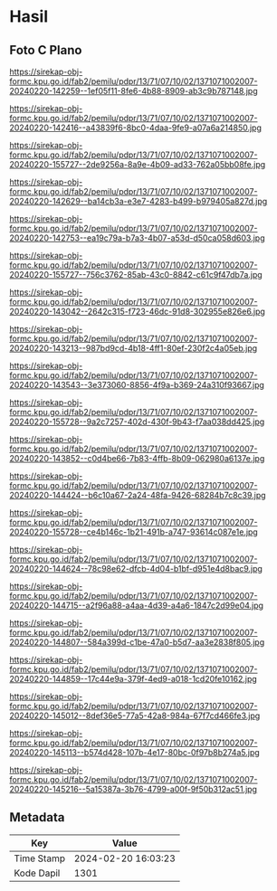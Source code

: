 # Hasil

## Foto C Plano

https://sirekap-obj-formc.kpu.go.id/fab2/pemilu/pdpr/13/71/07/10/02/1371071002007-20240220-142259--1ef05f11-8fe6-4b88-8909-ab3c9b787148.jpg

https://sirekap-obj-formc.kpu.go.id/fab2/pemilu/pdpr/13/71/07/10/02/1371071002007-20240220-142416--a43839f6-8bc0-4daa-9fe9-a07a6a214850.jpg

https://sirekap-obj-formc.kpu.go.id/fab2/pemilu/pdpr/13/71/07/10/02/1371071002007-20240220-155727--2de9256a-8a9e-4b09-ad33-762a05bb08fe.jpg

https://sirekap-obj-formc.kpu.go.id/fab2/pemilu/pdpr/13/71/07/10/02/1371071002007-20240220-142629--ba14cb3a-e3e7-4283-b499-b979405a827d.jpg

https://sirekap-obj-formc.kpu.go.id/fab2/pemilu/pdpr/13/71/07/10/02/1371071002007-20240220-142753--ea19c79a-b7a3-4b07-a53d-d50ca058d603.jpg

https://sirekap-obj-formc.kpu.go.id/fab2/pemilu/pdpr/13/71/07/10/02/1371071002007-20240220-155727--756c3762-85ab-43c0-8842-c61c9f47db7a.jpg

https://sirekap-obj-formc.kpu.go.id/fab2/pemilu/pdpr/13/71/07/10/02/1371071002007-20240220-143042--2642c315-f723-46dc-91d8-302955e826e6.jpg

https://sirekap-obj-formc.kpu.go.id/fab2/pemilu/pdpr/13/71/07/10/02/1371071002007-20240220-143213--987bd9cd-4b18-4ff1-80ef-230f2c4a05eb.jpg

https://sirekap-obj-formc.kpu.go.id/fab2/pemilu/pdpr/13/71/07/10/02/1371071002007-20240220-143543--3e373060-8856-4f9a-b369-24a310f93667.jpg

https://sirekap-obj-formc.kpu.go.id/fab2/pemilu/pdpr/13/71/07/10/02/1371071002007-20240220-155728--9a2c7257-402d-430f-9b43-f7aa038dd425.jpg

https://sirekap-obj-formc.kpu.go.id/fab2/pemilu/pdpr/13/71/07/10/02/1371071002007-20240220-143852--c0d4be66-7b83-4ffb-8b09-062980a6137e.jpg

https://sirekap-obj-formc.kpu.go.id/fab2/pemilu/pdpr/13/71/07/10/02/1371071002007-20240220-144424--b6c10a67-2a24-48fa-9426-68284b7c8c39.jpg

https://sirekap-obj-formc.kpu.go.id/fab2/pemilu/pdpr/13/71/07/10/02/1371071002007-20240220-155728--ce4b146c-1b21-491b-a747-93614c087e1e.jpg

https://sirekap-obj-formc.kpu.go.id/fab2/pemilu/pdpr/13/71/07/10/02/1371071002007-20240220-144624--78c98e62-dfcb-4d04-b1bf-d951e4d8bac9.jpg

https://sirekap-obj-formc.kpu.go.id/fab2/pemilu/pdpr/13/71/07/10/02/1371071002007-20240220-144715--a2f96a88-a4aa-4d39-a4a6-1847c2d99e04.jpg

https://sirekap-obj-formc.kpu.go.id/fab2/pemilu/pdpr/13/71/07/10/02/1371071002007-20240220-144807--584a399d-c1be-47a0-b5d7-aa3e2838f805.jpg

https://sirekap-obj-formc.kpu.go.id/fab2/pemilu/pdpr/13/71/07/10/02/1371071002007-20240220-144859--17c44e9a-379f-4ed9-a018-1cd20fe10162.jpg

https://sirekap-obj-formc.kpu.go.id/fab2/pemilu/pdpr/13/71/07/10/02/1371071002007-20240220-145012--8def36e5-77a5-42a8-984a-67f7cd466fe3.jpg

https://sirekap-obj-formc.kpu.go.id/fab2/pemilu/pdpr/13/71/07/10/02/1371071002007-20240220-145113--b574d428-107b-4e17-80bc-0f97b8b274a5.jpg

https://sirekap-obj-formc.kpu.go.id/fab2/pemilu/pdpr/13/71/07/10/02/1371071002007-20240220-145216--5a15387a-3b76-4799-a00f-9f50b312ac51.jpg


## Metadata

| Key        | Value               |
| ---------- | ------------------- |
| Time Stamp | 2024-02-20 16:03:23 |
| Kode Dapil | 1301                |



